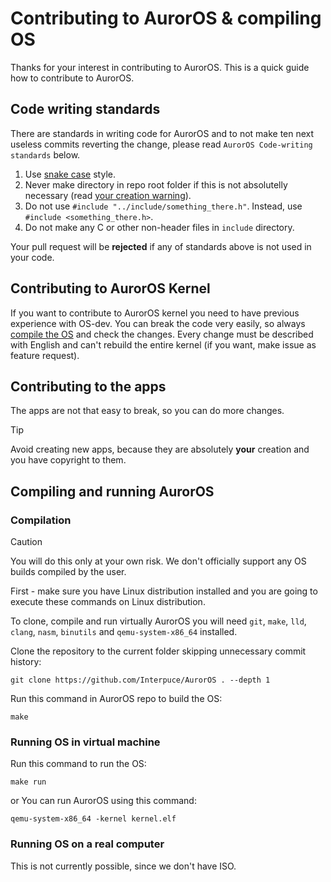 # Contributing to AurorOS & compiling OS

Thanks for your interest in contributing to AurorOS. This is a quick guide how to contribute to AurorOS.

## Code writing standards

There are standards in writing code for AurorOS and to not make ten next useless commits reverting the change, please read `AurorOS Code-writing standards` below.

1. Use [snake case](https://en.wikipedia.org/wiki/Snake_case) style.
2. Never make directory in repo root folder if this is not absolutelly necessary (read [your creation warning](#contributing-to-the-apps)).
3. Do not use `#include "../include/something_there.h"`. Instead, use `#include <something_there.h>`.
4. Do not make any C or other non-header files in `include` directory.

Your pull request will be **rejected** if any of standards above is not used in your code.

## Contributing to AurorOS Kernel

If you want to contribute to AurorOS kernel you need to have previous experience with OS-dev. You can break the code very easily, so always [compile the OS](#compiling-and-running-auroros) and check the changes. Every change must be described with English and can't rebuild the entire kernel (if you want, make issue as feature request).

## Contributing to the apps

The apps are not that easy to break, so you can do more changes.

> [!TIP]
> Avoid creating new apps, because they are absolutely **your** creation and you have copyright to them.

## Compiling and running AurorOS

### Compilation

> [!CAUTION]
> You will do this only at your own risk. We don't officially support any OS builds compiled by the user.

First - make sure you have Linux distribution installed and you are going to execute these commands on Linux distribution.

To clone, compile and run virtually AurorOS you will need `git`, `make`, `lld`, `clang`, `nasm`, `binutils` and `qemu-system-x86_64` installed.

Clone the repository to the current folder skipping unnecessary commit history:

`git clone https://github.com/Interpuce/AurorOS . --depth 1`

Run this command in AurorOS repo to build the OS:

`make`

### Running OS in virtual machine

Run this command to run the OS:

`make run`

or You can run AurorOS using this command:

`qemu-system-x86_64 -kernel kernel.elf`

### Running OS on a real computer

This is not currently possible, since we don't have ISO.
